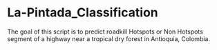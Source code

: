 # La-Pintada_Classification

The goal of this script is to predict roadkill Hotspots or Non Hotspots segment of a highway near a tropical dry forest in Antioquia, Colombia.
